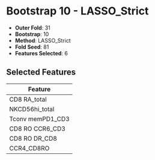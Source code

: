# Bootstrap 10 - LASSO_Strict

- **Outer Fold**: 31
- **Bootstrap**: 10
- **Method**: LASSO_Strict
- **Fold Seed**: 81
- **Features Selected**: 6

## Selected Features

| Feature |
|---------|
| CD8 RA_total |
| NKCD56hi_total |
| Tconv memPD1_CD3 |
| CD8 RO CCR6_CD3 |
| CD8 RO DR_CD8 |
| CCR4_CD8RO |
